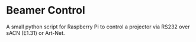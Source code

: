# Beamer Control
A small python script for Raspberry Pi to control a projector via RS232 over sACN (E1.31) or Art-Net.
